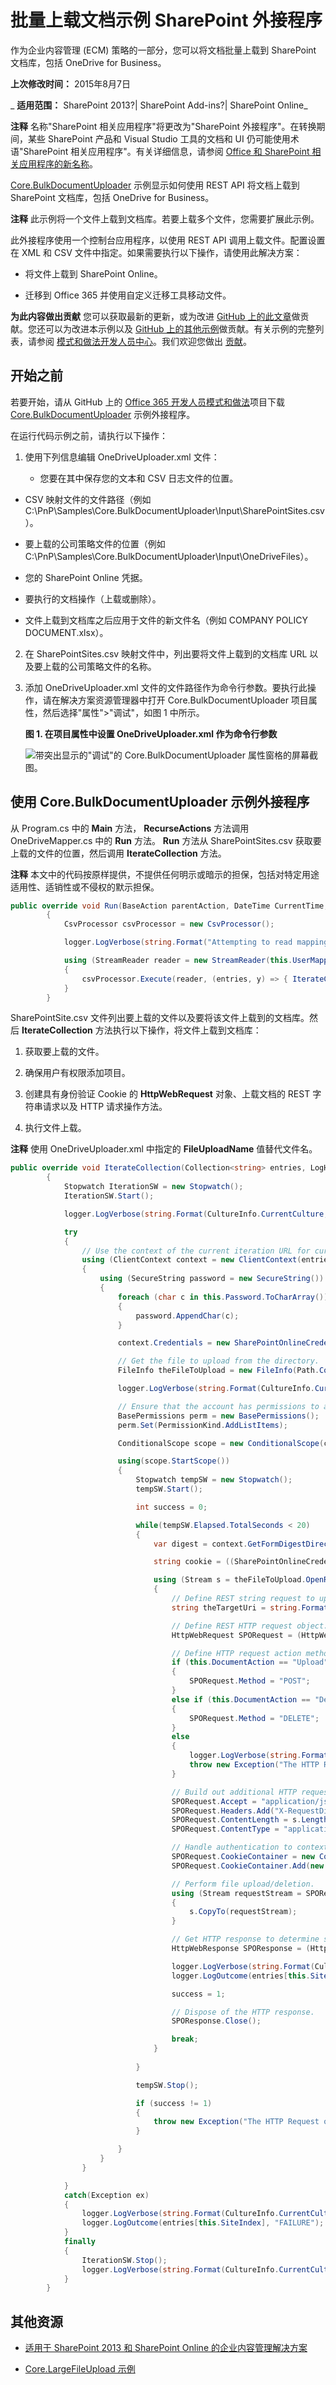 ﻿
# 批量上载文档示例 SharePoint 外接程序
作为企业内容管理 (ECM) 策略的一部分，您可以将文档批量上载到 SharePoint 文档库，包括 OneDrive for Business。

 **上次修改时间：** 2015年8月7日

 _ **适用范围：** SharePoint 2013?| SharePoint Add-ins?| SharePoint Online_

 **注释**  名称"SharePoint 相关应用程序"将更改为"SharePoint 外接程序"。在转换期间，某些 SharePoint 产品和 Visual Studio 工具的文档和 UI 仍可能使用术语"SharePoint 相关应用程序"。有关详细信息，请参阅 [Office 和 SharePoint 相关应用程序的新名称](05b07b04-6c8b-4b7e-bd86-e32c589dfead.md#bk_newname)。

[Core.BulkDocumentUploader](https://github.com/OfficeDev/PnP/tree/master/Samples/Core.BulkDocumentUploader) 示例显示如何使用 REST API 将文档上载到 SharePoint 文档库，包括 OneDrive for Business。

 **注释**  此示例将一个文件上载到文档库。若要上载多个文件，您需要扩展此示例。

此外接程序使用一个控制台应用程序，以使用 REST API 调用上载文件。配置设置在 XML 和 CSV 文件中指定。如果需要执行以下操作，请使用此解决方案：

- 将文件上载到 SharePoint Online。
    
- 迁移到 Office 365 并使用自定义迁移工具移动文件。
    
 **为此内容做出贡献**
您可以获取最新的更新，或为改进 [GitHub 上的此文章](https://github.com/OfficeDev/PnP-Guidance/blob/master/articles/Bulk-upload-documents-sample-app-for-SharePoint.md)做贡献。您还可以为改进本示例以及 [GitHub 上的其他示例](https://github.com/OfficeDev/PnP)做贡献。有关示例的完整列表，请参阅 [模式和做法开发人员中心](http://dev.office.com/patterns-and-practices)。我们欢迎您做出 [贡献](https://github.com/OfficeDev/PnP/wiki/contributing-to-Office-365-developer-patterns-and-practices)。 

## 开始之前

若要开始，请从 GitHub 上的 [Office 365 开发人员模式和做法](https://github.com/OfficeDev/PnP/tree/dev)项目下载 [Core.BulkDocumentUploader](https://github.com/OfficeDev/PnP/tree/master/Samples/Core.BulkDocumentUploader) 示例外接程序。

在运行代码示例之前，请执行以下操作：


1. 使用下列信息编辑 OneDriveUploader.xml 文件：
    
      - 您要在其中保存您的文本和 CSV 日志文件的位置。
    
  - CSV 映射文件的文件路径（例如 C:\PnP\Samples\Core.BulkDocumentUploader\Input\SharePointSites.csv）。
    
  - 要上载的公司策略文件的位置（例如 C:\PnP\Samples\Core.BulkDocumentUploader\Input\OneDriveFiles）。
    
  - 您的 SharePoint Online 凭据。
    
  - 要执行的文档操作（上载或删除）。
    
  - 文件上载到文档库之后应用于文件的新文件名（例如 COMPANY POLICY DOCUMENT.xlsx）。
    
2. 在 SharePointSites.csv 映射文件中，列出要将文件上载到的文档库 URL 以及要上载的公司策略文件的名称。 
    
3. 添加 OneDriveUploader.xml 文件的文件路径作为命令行参数。要执行此操作，请在解决方案资源管理器中打开 Core.BulkDocumentUploader 项目属性，然后选择"属性">"调试"，如图 1 中所示。
    
    **图 1. 在项目属性中设置 OneDriveUploader.xml 作为命令行参数**

    ![带突出显示的"调试"的 Core.BulkDocumentUploader 属性窗格的屏幕截图。](media/f1d950b4-82be-4800-9ccc-07fa2c739fad.png)


## 使用 Core.BulkDocumentUploader 示例外接程序

从 Program.cs 中的  **Main** 方法， **RecurseActions** 方法调用 OneDriveMapper.cs 中的 **Run** 方法。 **Run** 方法从 SharePointSites.csv 获取要上载的文件的位置，然后调用 **IterateCollection** 方法。


 **注释**  本文中的代码按原样提供，不提供任何明示或暗示的担保，包括对特定用途适用性、适销性或不侵权的默示担保。


```C#
public override void Run(BaseAction parentAction, DateTime CurrentTime, LogHelper logger)
        {
            CsvProcessor csvProcessor = new CsvProcessor();

            logger.LogVerbose(string.Format("Attempting to read mapping CSV file '{0}'", this.UserMappingCSVFile));

            using (StreamReader reader = new StreamReader(this.UserMappingCSVFile))
            {
                csvProcessor.Execute(reader, (entries, y) => { IterateCollection(entries, logger); }, logger);
            }
        }

```

SharePointSite.csv 文件列出要上载的文件以及要将该文件上载到的文档库。然后  **IterateCollection** 方法执行以下操作，将文件上载到文档库：


1. 获取要上载的文件。 
    
2. 确保用户有权限添加项目。
    
3. 创建具有身份验证 Cookie 的  **HttpWebRequest** 对象、上载文档的 REST 字符串请求以及 HTTP 请求操作方法。
    
4. 执行文件上载。
    

 **注释**  使用 OneDriveUploader.xml 中指定的  **FileUploadName** 值替代文件名。




```C#
public override void IterateCollection(Collection<string> entries, LogHelper logger)
        {
            Stopwatch IterationSW = new Stopwatch();
            IterationSW.Start();

            logger.LogVerbose(string.Format(CultureInfo.CurrentCulture, "Establishing context object to: '{0}'", entries[this.SiteIndex]));

            try
            {
                // Use the context of the current iteration URL for current user item.
                using (ClientContext context = new ClientContext(entries[this.SiteIndex]))
                {
                    using (SecureString password = new SecureString())
                    {
                        foreach (char c in this.Password.ToCharArray())
                        {
                            password.AppendChar(c);
                        }

                        context.Credentials = new SharePointOnlineCredentials(this.UserName, password);

                        // Get the file to upload from the directory.
                        FileInfo theFileToUpload = new FileInfo(Path.Combine(this.DirectoryLocation + "\\", entries[this.FileIndex] + ".xlsx"));

                        logger.LogVerbose(string.Format(CultureInfo.CurrentCulture, "Attempting to {0} file {1}", this.DocumentAction, theFileToUpload));

                        // Ensure that the account has permissions to access.
                        BasePermissions perm = new BasePermissions();
                        perm.Set(PermissionKind.AddListItems);

                        ConditionalScope scope = new ConditionalScope(context, () => context.Web.DoesUserHavePermissions(perm).Value);

                        using(scope.StartScope())
                        {
                            Stopwatch tempSW = new Stopwatch();
                            tempSW.Start();

                            int success = 0;

                            while(tempSW.Elapsed.TotalSeconds < 20)
                            {
                                var digest = context.GetFormDigestDirect();

                                string cookie = ((SharePointOnlineCredentials)context.Credentials).GetAuthenticationCookie(new Uri(entries[this.SiteIndex])).TrimStart("SPOIDCRL=".ToCharArray());

                                using (Stream s = theFileToUpload.OpenRead())
                                {
                                    // Define REST string request to upload document to context. This string specifies the Documents folder, but you can specify another document library.
                                    string theTargetUri = string.Format(CultureInfo.CurrentCulture, "{0}/_api/web/lists/getByTitle('Documents')/RootFolder/Files/add(url='{1}',overwrite='true')?", entries[this.SiteIndex], this.FileUploadName);

                                    // Define REST HTTP request object.
                                    HttpWebRequest SPORequest = (HttpWebRequest)HttpWebRequest.Create(theTargetUri);

                                    // Define HTTP request action method.
                                    if (this.DocumentAction == "Upload")
                                    {
                                        SPORequest.Method = "POST";
                                    }
                                    else if (this.DocumentAction == "Delete")
                                    {
                                        SPORequest.Method = "DELETE";
                                    }
                                    else
                                    {
                                        logger.LogVerbose(string.Format(CultureInfo.CurrentCulture, "There was a problem with the HTTP request in DocumentAction attribute of XML file"));
                                        throw new Exception("The HTTP Request operation is not supported, please check the value of DocumentAction in the XML file");
                                    }

                                    // Build out additional HTTP request details.
                                    SPORequest.Accept = "application/json;odata=verbose";
                                    SPORequest.Headers.Add("X-RequestDigest", digest.DigestValue);
                                    SPORequest.ContentLength = s.Length;
                                    SPORequest.ContentType = "application/octet-stream";

                                    // Handle authentication to context through cookie.
                                    SPORequest.CookieContainer = new CookieContainer();
                                    SPORequest.CookieContainer.Add(new Cookie("SPOIDCRL", cookie, string.Empty, new Uri(entries[this.SiteIndex]).Authority));

                                    // Perform file upload/deletion.
                                    using (Stream requestStream = SPORequest.GetRequestStream())
                                    {
                                        s.CopyTo(requestStream);
                                    }

                                    // Get HTTP response to determine success of operation.
                                    HttpWebResponse SPOResponse = (HttpWebResponse)SPORequest.GetResponse();

                                    logger.LogVerbose(string.Format(CultureInfo.CurrentCulture, "Successfully '{0}' file {1}", this.DocumentAction, theFileToUpload));
                                    logger.LogOutcome(entries[this.SiteIndex], "SUCCCESS");

                                    success = 1;

                                    // Dispose of the HTTP response.
                                    SPOResponse.Close();

                                    break;
                                }
                                                       
                            }

                            tempSW.Stop();

                            if (success != 1)
                            {
                                throw new Exception("The HTTP Request operation exceeded the timeout of 20 seconds");
                            }

                        }
                    }
                }

            }
            catch(Exception ex)
            {
                logger.LogVerbose(string.Format(CultureInfo.CurrentCulture, "There was an issue performing '{0}' on to the URL '{1}' with exception: {2}", this.DocumentAction, entries[this.SiteIndex], ex.Message));
                logger.LogOutcome(entries[this.SiteIndex], "FAILURE");
            }
            finally
            {
                IterationSW.Stop();
                logger.LogVerbose(string.Format(CultureInfo.CurrentCulture, "Completed processing URL:'{0}' in {1} seconds", entries[this.SiteIndex], IterationSW.ElapsedMilliseconds/1000));
            }
        }

```


## 其他资源



- [适用于 SharePoint 2013 和 SharePoint Online 的企业内容管理解决方案](Enterprise-Content-Management-solutions-for-SharePoint-2013-and-SharePoint-Online.md)
    
- [Core.LargeFileUpload 示例](https://github.com/OfficeDev/PnP/tree/master/Samples/Core.LargeFileUpload)
    
